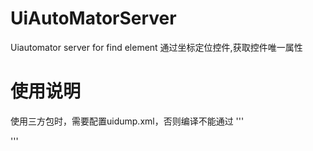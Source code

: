 # UiAutoMatorServer
Uiautomator server for find element
通过坐标定位控件,获取控件唯一属性
# 使用说明
使用三方包时，需要配置uidump.xml，否则编译不能通过
'''
 <target name="compile" depends="-build-setup, -pre-compile">
        <javac encoding="${java.encoding}"
                source="${java.source}" target="${java.target}"
                debug="true" extdirs="" includeantruntime="false"
                destdir="${out.classes.absolute.dir}"
                bootclasspathref="project.target.class.path"
                verbose="${verbose}"
                fork="${need.javac.fork}">
            <src path="${source.absolute.dir}" />
            <compilerarg line="${java.compilerargs}" />
            <classpath>
             <fileset dir="${jar.libs.dir}" includes="*.jar"></fileset>
            </classpath>
        </javac>
    </target>

 <target name="-dex" depends="compile, -post-compile">
        <dex executable="${dx}"
                output="${intermediate.dex.file}"
                nolocals="@{nolocals}"
                verbose="${verbose}">
                <fileset dir="${jar.libs.dir}">
                 <include name="jutf7-1.0.0.jar" />
                 <include name="log4j-1.2.17.jar" />
                </fileset>
            <path path="${out.classes.absolute.dir}"/>
        </dex>
    </target>
'''
